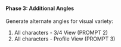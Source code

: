 #### Phase 3: Additional Angles
Generate alternate angles for visual variety:
1. All characters - 3/4 View (PROMPT 2)
2. All characters - Profile View (PROMPT 3)
